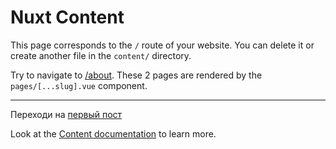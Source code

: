 # Nuxt Content

This page corresponds to the `/` route of your website. You can delete it or create another file in the `content/` directory.

Try to navigate to [/about](/about). These 2 pages are rendered by the `pages/[...slug].vue` component.

---

Переходи на [первый пост](/my-blog/content/blog/first-post.md)

Look at the [Content documentation](https://content.nuxtjs.org/) to learn more.
